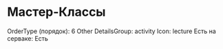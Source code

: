 # Мастер-Классы

OrderType (порядок): 6 Other
DetailsGroup: activity
Icon: lecture
Есть на серваке: Есть